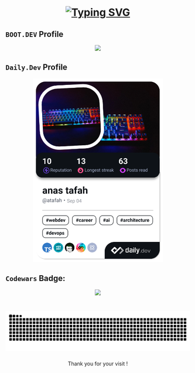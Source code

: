 <h1 align="center">
  <a href="https://git.io/typing-svg"><img src="https://readme-typing-svg.herokuapp.com?font=Righteous&pause=500&center=true&width=435&lines=Welcome+%F0%9F%91%8B+to+my+github+profile;Welcome+%F0%9F%91%8B+to+my+github+profile;Welcome+%F0%9F%91%8B+to+my+github+profile;Welcome+%F0%9F%91%8B+to+my+github+profile;Welcome+%F0%9F%91%8B+to+my+github+profile" alt="Typing SVG" /></a>
</h1>


##  `BOOT.DEV` Profile
<p align="center">
  <a target="_blank" href="https://www.boot.dev/u/atafah">
    <img src="https://api.boot.dev/v1/users/public/5f5b8811-5e83-4744-833a-f1dcea42576d/thumbnail" >
  </a>
</p>



##  `Daily.Dev` Profile

<p align="center">
<a href="https://app.daily.dev/atafah"><img src="./devcard.png" width="356" alt="anas tafah's Dev Card"/></a>
</p>


##  `Codewars` Badge:

<p align="center">
  <a target="_blank" href="https://www.codewars.com/users/atafah">
    <img src="https://www.codewars.com/users/atafah/badges/large">
  </a>
</p>



###

<br clear="both">

<img src="https://raw.githubusercontent.com/atafah/atafah/output/snake.svg" alt="Snake animation" />

###



<p align="center">Thank you for your visit !</p>
